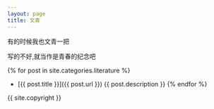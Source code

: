 ```yaml
---
layout: page
title: 文青
---
```


有的时候我也文青一把

写的不好,就当作是青春的纪念吧

{% for post in site.categories.literature %}
*   [{{ post.title }}]({{ post.url }})
    {{ post.description }}
{% endfor %}

{{ site.copyright }}
